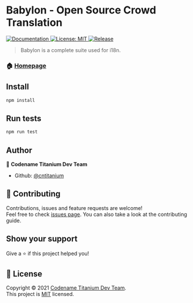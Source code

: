 # Babylon - Open Source Crowd Translation

<p>
  <a href="https://github.com/cntitanium/babylon/blob/dev/README.md" target="_blank">
    <img alt="Documentation" src="https://img.shields.io/badge/documentation-yes-brightgreen.svg" />
  </a>
  <a href="https://github.com/cntitanium/babylon/blob/dev/LICENSE" target="_blank">
    <img alt="License: MIT" src="https://img.shields.io/badge/License-MIT-yellow.svg" />
  </a>
  <a href="https://github.com/cntitanium/babylon/releases">
    <img alt="Release" src="https://img.shields.io/github/v/release/cntitanium/babylon?sort=semver">
  </a>
</p>

> Babylon is a complete suite used for i18n.

### 🏠 [Homepage](https://github.com/cntitanium/babylon)

## Install

```sh
npm install
```

## Run tests

```sh
npm run test
```

## Author

👤 **Codename Titanium Dev Team**

* Github: [@cntitanium](https://github.com/cntitanium)

## 🤝 Contributing

Contributions, issues and feature requests are welcome!<br />Feel free to check [issues page](https://github.com/cntitanium/babylon/issues). You can also take a look at the contributing guide.

## Show your support

Give a ⭐️ if this project helped you!

## 📝 License

Copyright © 2021 [Codename Titanium Dev Team](https://github.com/CNTitanium).<br />
This project is [MIT](https://github.com/cntitanium/babylon/blob/dev/LICENSE) licensed.
